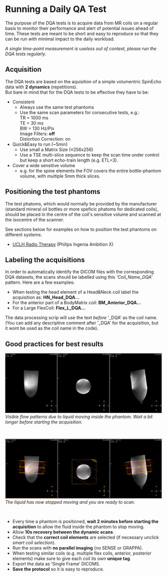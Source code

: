 

# Running a Daily QA Test




The purpose of the DQA tests is to acquire data from MR coils on a regular basis to monitor their performance and alert of potential issues ahead of time. These tests are meant to be short and easy to reproduce so that they can be run with minimal impact to the daily workload.

*A single time-point measurement is useless out of context, please run the DQA tests regularly*.
## Acquisition

The DQA tests are based on the aquisition of a simple volumentric SpinEcho data with **2 dynamics** (repetitions).  
But bare in mind that for the DQA tests to be effective they have to be: 
* Consistent
    * Always use the same test phantoms 
    * Use the same scan parameters for consecutive tests, e.g.:   
TR  = 1000 ms   
TE = 30 ms   
BW = 130 Hz/Pix  
Image Filters: **off**   
Distortion Correction: on 
*	Quick&Easy to run (~5min)
    * Use small a Matrix Size (<t>&le;</t>256x256)
    * Use a TSE multi-slice sequence to keep the scan time under control but keep a short echo-train length (e.g. ETL=3).
*	Cover a wide sensitive volume 
    * e.g. for the spine elements the FOV covers the entire bottle-phantom volume, with multiple 5mm thick slices.



## Positioning the test phantoms
The test phatoms, which would normally be provided by the manufacturer (standard mineral oil bottles or more speficic phatoms for dedicated coils), should be placed in the centre of the coil's sensitive volume and scanned at the isocentre of the scanner.  

See sections below for examples on how to position the test phantoms on different systems.

* [UCLH Radio Therapy](RT.md) (Philips Ingenia Ambition X) 
 




## Labeling the acquisitions
In order to automatically identify the DICOM files with the corresponding DQA datasets, the scans should be labelled using this *'Coil_Name_DQA'* pattern. Here are a few examples:
- When testing the head element of a Head&Neck coil label the acquisition as:    **HN_Head_DQA...** 
- For the anterior part of a BodyMatrix coil: **BM_Anterior_DQA...**
- For a Large FlexCoil: **Flex_L_DQA...**

The data processing scrip will use the text *before* '_DQA' as the coil name. (You can add any descriptive comment after '_DQA' for the acquisition, but it wont be used as the coil name in the code). 
<br/>

##  Good practices for best results

![](media/flow.png) 
*Visible flow patterns due to liquid moving inside the phantom. Wait a bit longer before starting the acquisition.* 

<br/>

![](media/no_flow.png)
*The liquid has now stopped moving and you are ready to scan.*



<br/>


* Every time a phantom is positioned, **wait 2 minutes before starting the acquisition** to allow the fluid inside the phantom to stop moving.  
* Allow **10s recovery between the dynamic scans**.  
* Check that the **correct coil elements** are selected (if necessary unclick *smart coil selection*).  
* Run the scans with **no parallel imaging** (no SENSE or GRAPPA).
* When testing similar coils (e.g. multiple flex coils, anterior, posterior elements) make sure to give each coil its own **unique tag**.   
* Export the data as ‘Single Frame’ DICOMS.
* **Save the protocol** so it is easy to reproduce.




